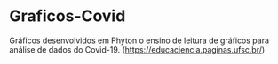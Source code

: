 # Graficos-Covid
Gráficos desenvolvidos em Phyton o ensino de leitura de gráficos para análise de dados do Covid-19. (https://educaciencia.paginas.ufsc.br/)
